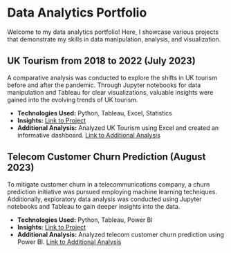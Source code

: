 # Data Analytics Portfolio

Welcome to my data analytics portfolio! Here, I showcase various projects that demonstrate my skills in data manipulation, analysis, and visualization.

## UK Tourism from 2018 to 2022 (July 2023)
A comparative analysis was conducted to explore the shifts in UK tourism before and after the pandemic. Through Jupyter notebooks for data manipulation and Tableau for clear visualizations, valuable insights were gained into the evolving trends of UK tourism.

- **Technologies Used:** Python, Tableau, Excel, Statistics
- **Insights:** [Link to Project](https://github.com/soichi-berson/mid-bootcamp-project)
- **Additional Analysis:** Analyzed UK Tourism using Excel and created an informative dashboard. [Link to Additional Analysis](https://github.com/soichi-berson/Excel_UK_Tourism)

## Telecom Customer Churn Prediction (August 2023)
To mitigate customer churn in a telecommunications company, a churn prediction initiative was pursued employing machine learning techniques. Additionally, exploratory data analysis was conducted using Jupyter notebooks and Tableau to gain deeper insights into the data.

- **Technologies Used:** Python, Tableau, Power BI
- **Insights:** [Link to Project](https://github.com/soichi-berson/final_bootcamp_project)
- **Additional Analysis:** Analyzed telecom customer churn prediction using Power BI. [Link to Additional Analysis](https://github.com/soichi-berson/Practicing-Power-BI-Analyzing-Churned-Customers)
